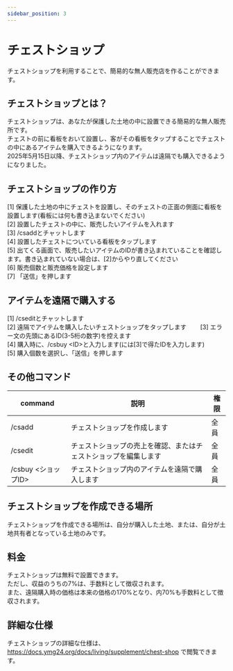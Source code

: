 ```yaml
---
sidebar_position: 3
---
```


# チェストショップ

チェストショップを利用することで、簡易的な無人販売店を作ることができます。  

## チェストショップとは？

チェストショップは、あなたが保護した土地の中に設置できる簡易的な無人販売所です。  
チェストの前に看板をおいて設置し、客がその看板をタップすることでチェストの中にあるアイテムを購入できるようになります。  
2025年5月15日以降、チェストショップ内のアイテムは遠隔でも購入できるようになりました。  

## チェストショップの作り方

[1] 保護した土地の中にチェストを設置し、そのチェストの正面の側面に看板を設置します(看板には何も書き込まないでください)  
[2] 設置したチェストの中に、販売したいアイテムを入れます    
[3] /csaddとチャットします  
[4] 設置したチェストについている看板をタップします  
[5] 出てくる画面で、販売したいアイテムのIDが書き込まれていることを確認します。書き込まれていない場合は、[2]からやり直してください  
[6] 販売個数と販売価格を設定します  
[7] 「送信」を押します

## アイテムを遠隔で購入する

[1] /cseditとチャットします  
[2] 遠隔でアイテムを購入したいチェストショップをタップします　　
[3] エラー文の先頭にあるID(3-5桁の数字)を控えます  
[4] 購入時に、/csbuy \<ID\>と入力します(<ID>には[3]で得たIDを入力します)  
[5] 購入個数を選択し、「送信」を押します  

## その他コマンド

| command           | 説明                               | 権限 |
|-------------------|----------------------------------|----|
| /csadd            | チェストショップを作成します                   | 全員 |
| /csedit           | チェストショップの売上を確認、またはチェストショップを編集します | 全員 |
| /csbuy \<ショップID\> | チェストショップ内のアイテムを遠隔で購入します          | 全員 |

## チェストショップを作成できる場所

チェストショップを作成できる場所は、自分が購入した土地、または、自分が土地共有者となっている土地のみです。

## 料金

チェストショップは無料で設置できます。  
ただし、収益のうちの7\%は、手数料として徴収されます。  
また、遠隔購入時の価格は本来の価格の170\%となり、内70\%も手数料として徴収されます。  

## 詳細な仕様

チェストショップの詳細な仕様は、　https://docs.ymg24.org/docs/living/supplement/chest-shop で閲覧できます。
